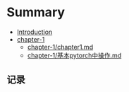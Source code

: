 # Summary

* [Introduction](/README.md)
* [chapter-1](//chapter-1/chapter1.md)
  * [chapter-1/chapter1.md](/chapter-1/chapter1.md)
  * [chapter-1/基本pytorch中操作.md](/chapter-1/基本pytorch中操作.md)

## 记录





